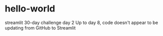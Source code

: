 # hello-world
streamlit 30-day challenge day 2
Up to day 8, code doesn't appear to be updating from GitHub to Streamlit
